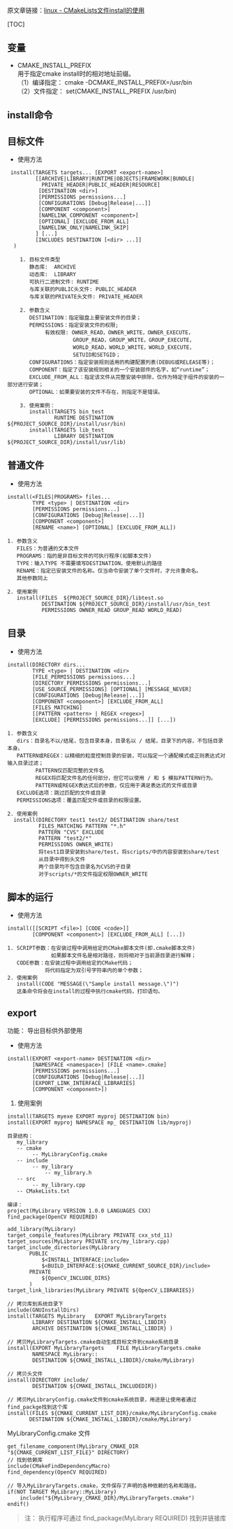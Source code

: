 
原文章链接：[linux - CMakeLists文件install的使用](
https://blog.csdn.net/qq_25439881/article/details/104457021?spm=1001.2101.3001.6661.1&utm_medium=distribute.pc_relevant_t0.none-task-blog-2%7Edefault%7ECTRLIST%7Edefault-1-104457021-blog-121951892.pc_relevant_aa&depth_1-utm_source=distribute.pc_relevant_t0.none-task-blog-2%7Edefault%7ECTRLIST%7Edefault-1-104457021-blog-121951892.pc_relevant_aa&utm_relevant_index=1
)

[TOC]

## 变量

+   CMAKE\_INSTALL\_PREFIX  
    用于指定cmake install时的相对地址前缀。  
    （1）编译指定： cmake -DCMAKE\_INSTALL\_PREFIX=/usr/bin  
    （2）文件指定： set(CMAKE\_INSTALL\_PREFIX /usr/bin)

## install命令

## 目标文件

+   使用方法

```auto
 install(TARGETS targets... [EXPORT <export-name>]
         [[ARCHIVE|LIBRARY|RUNTIME|OBJECTS|FRAMEWORK|BUNDLE|
           PRIVATE_HEADER|PUBLIC_HEADER|RESOURCE]
          [DESTINATION <dir>]
          [PERMISSIONS permissions...]
          [CONFIGURATIONS [Debug|Release|...]]
          [COMPONENT <component>]
          [NAMELINK_COMPONENT <component>]
          [OPTIONAL] [EXCLUDE_FROM_ALL]
          [NAMELINK_ONLY|NAMELINK_SKIP]
         ] [...]
         [INCLUDES DESTINATION [<dir> ...]]
  )
```

```auto
    1. 目标文件类型
       静态库:  ARCHIVE
       动态库:  LIBRARY
       可执行二进制文件: RUNTIME
       与库关联的PUBLIC头文件: PUBLIC_HEADER
       与库关联的PRIVATE头文件: PRIVATE_HEADER
        	
    2. 参数含义
       DESTINATION：指定磁盘上要安装文件的目录；
       PERMISSIONS：指定安装文件的权限;
            有效权限: OWNER_READ，OWNER_WRITE，OWNER_EXECUTE，
                     GROUP_READ，GROUP_WRITE，GROUP_EXECUTE，
                     WORLD_READ，WORLD_WRITE，WORLD_EXECUTE，
                     SETUID和SETGID；
       CONFIGURATIONS：指定安装规则适用的构建配置列表(DEBUG或RELEASE等)；
       COMPONENT：指定了该安装规则相关的一个安装部件的名字，如“runtime”；
       EXCLUDE_FROM_ALL：指定该文件从完整安装中排除，仅作为特定于组件的安装的一部分进行安装；
       OPTIONAL：如果要安装的文件不存在，则指定不是错误。

    3. 使用案例：
       install(TARGETS bin_test
               RUNTIME DESTINATION ${PROJECT_SOURCE_DIR}/install/usr/bin)
       install(TARGETS lib_test
               LIBRARY DESTINATION ${PROJECT_SOURCE_DIR}/install/usr/lib)
```

## 普通文件

+   使用方法

```auto
install(<FILES|PROGRAMS> files...
        TYPE <type> | DESTINATION <dir>
        [PERMISSIONS permissions...]
        [CONFIGURATIONS [Debug|Release|...]]
        [COMPONENT <component>]
        [RENAME <name>] [OPTIONAL] [EXCLUDE_FROM_ALL])
```

```auto
1. 参数含义
   FILES：为普通的文本文件
   PROGRAMS：指的是非目标文件的可执行程序(如脚本文件)
   TYPE：输入TYPE 不需要填写DESTINATION，使用默认的路径
   RENAME：指定已安装文件的名称。仅当命令安装了单个文件时，才允许重命名。
   其他参数同上

2. 使用案例
   install(FILES  ${PROJECT_SOURCE_DIR}/libtest.so
           DESTINATION ${PROJECT_SOURCE_DIR}/install/usr/bin_test
           PERMISSIONS OWNER_READ GROUP_READ WORLD_READ)
```

## 目录

+   使用方法

```auto
install(DIRECTORY dirs...
        TYPE <type> | DESTINATION <dir>
        [FILE_PERMISSIONS permissions...]
        [DIRECTORY_PERMISSIONS permissions...]
        [USE_SOURCE_PERMISSIONS] [OPTIONAL] [MESSAGE_NEVER]
        [CONFIGURATIONS [Debug|Release|...]]
        [COMPONENT <component>] [EXCLUDE_FROM_ALL]
        [FILES_MATCHING]
        [[PATTERN <pattern> | REGEX <regex>]
        [EXCLUDE] [PERMISSIONS permissions...]] [...])
```

```auto
1. 参数含义
   dirs：目录名不以/结尾，包含目录本身，目录名以 / 结尾，目录下的内容，不包括目录本身。 
   PATTERN或REGEX：以精细的粒度控制目录的安装，可以指定一个通配模式或正则表达式对输入目录过滤；
         PATTERN仅匹配完整的文件名
         REGEX将匹配文件名的任何部分，但它可以使用 / 和 $ 模拟PATTERN行为。
         PATTERN或REGEX表达式后的参数，仅应用于满足表达式的文件或目录
   EXCLUDE选项：跳过匹配的文件或目录
   PERMISSIONS选项：覆盖匹配文件或目录的权限设置。

2. 使用案例
  install(DIRECTORY test1 test2/ DESTINATION share/test
          FILES_MATCHING PATTERN "*.h"
          PATTERN "CVS" EXCLUDE
          PATTERN "test2/*"
          PERMISSIONS OWNER_WRITE)
          将test1目录安装到share/test，将scripts/中的内容安装到share/test
          从目录中得到头文件
          两个目录均不包含目录名为CVS的子目录
          对于scripts/*的文件指定权限OWNER_WRITE
```

## 脚本的运行

+   使用方法

```auto
install([[SCRIPT <file>] [CODE <code>]]
        [COMPONENT <component>] [EXCLUDE_FROM_ALL] [...])
```

```auto
1. SCRIPT参数：在安装过程中调用给定的CMake脚本文件(即.cmake脚本文件)
              如果脚本文件名是相对路径，则将相对于当前源目录进行解释；
   CODE参数：在安装过程中调用给定的CMake代码；
            将代码指定为双引号字符串内的单个参数；
2. 使用案例
   install(CODE "MESSAGE(\"Sample install message.\")")
   这条命令将会在install的过程中执行cmake代码，打印语句。
```

## export

功能： 导出目标供外部使用

+   使用方法

```auto
install(EXPORT <export-name> DESTINATION <dir>
        [NAMESPACE <namespace>] [FILE <name>.cmake]
        [PERMISSIONS permissions...]
        [CONFIGURATIONS [Debug|Release|...]]
        [EXPORT_LINK_INTERFACE_LIBRARIES]
        [COMPONENT <component>])
```

1.  使用案例

```auto
install(TARGETS myexe EXPORT myproj DESTINATION bin)
install(EXPORT myproj NAMESPACE mp_ DESTINATION lib/myproj)
```

```auto
目录结构：
   my_library
   -- cmake
  		-- MyLibraryConfig.cmake
   -- include
  		-- my_library
     		-- my_library.h
   -- src
  		-- my_library.cpp
   -- CMakeLists.txt

编译：
project(MyLibrary VERSION 1.0.0 LANGUAGES CXX)
find_package(OpenCV REQUIRED)

add_library(MyLibrary)
target_compile_features(MyLibrary PRIVATE cxx_std_11)
target_sources(MyLibrary PRIVATE src/my_library.cpp)
target_include_directories(MyLibrary
       PUBLIC
           $<INSTALL_INTERFACE:include>
           $<BUILD_INTERFACE:${CMAKE_CURRENT_SOURCE_DIR}/include>
       PRIVATE
           ${OpenCV_INCLUDE_DIRS}
       )
target_link_libraries(MyLibrary PRIVATE ${OpenCV_LIBRARIES})

// 拷贝库到系统目录下
include(GNUInstallDirs)
install(TARGETS MyLibrary   EXPORT MyLibraryTargets
        LIBRARY DESTINATION ${CMAKE_INSTALL_LIBDIR}
        ARCHIVE DESTINATION ${CMAKE_INSTALL_LIBDIR} )

// 拷贝MyLibraryTargets.cmake自动生成目标文件到cmake系统目录
install(EXPORT MyLibraryTargets    FILE MyLibraryTargets.cmake
        NAMESPACE MyLibrary::
        DESTINATION ${CMAKE_INSTALL_LIBDIR}/cmake/MyLibrary)

// 拷贝头文件
install(DIRECTORY include/
        DESTINATION ${CMAKE_INSTALL_INCLUDEDIR})

// 拷贝MyLibraryConfig.cmake文件到cmake系统目录，用途是让使用者通过find_packge找到这个库
install(FILES ${CMAKE_CURRENT_LIST_DIR}/cmake/MyLibraryConfig.cmake
       DESTINATION ${CMAKE_INSTALL_LIBDIR}/cmake/MyLibrary)
```

MyLibraryConfig.cmake 文件

```auto
get_filename_component(MyLibrary_CMAKE_DIR "${CMAKE_CURRENT_LIST_FILE}" DIRECTORY)
// 找到依赖库
include(CMakeFindDependencyMacro)
find_dependency(OpenCV REQUIRED)

// 导入MyLibraryTargets.cmake，文件保存了声明的各种依赖的名称和路径。
if(NOT TARGET MyLibrary::MyLibrary)
    include("${MyLibrary_CMAKE_DIR}/MyLibraryTargets.cmake")
endif()
```

> 注： 执行程序可通过 find\_package(MyLibrary REQUIRED) 找到并链接库	

